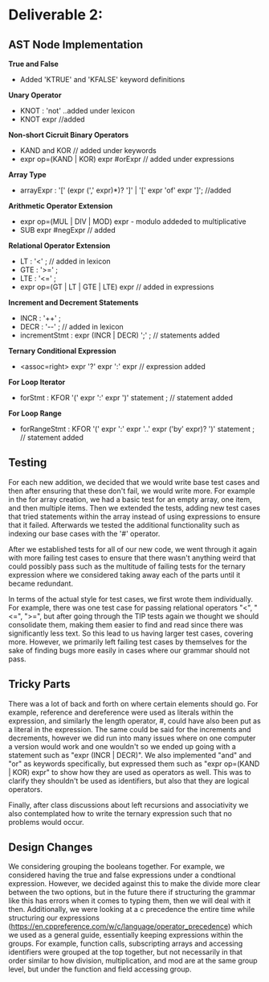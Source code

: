 Deliverable 2:
=========

## AST Node Implementation
**True and False**
- Added 'KTRUE' and 'KFALSE' keyword definitions 

**Unary Operator**
- KNOT : 'not' ..added under lexicon
- KNOT expr  //added

**Non-short Cicruit Binary  Operators**
- KAND and KOR // added under keywords
- expr op=(KAND | KOR) expr        #orExpr // added under expressions

**Array Type**
- arrayExpr : '[' (expr (',' expr)*)? ']' 
    | '[' expr 'of' expr ']'; //added

**Arithmetic Operator Extension**
- expr op=(MUL | DIV | MOD) expr - modulo addeded to multiplicative
- SUB expr                 #negExpr // added

**Relational Operator Extension**
- LT  : '<' ; //  added in lexicon
- GTE : '>=' ; 
- LTE : '<=' ; 
- expr op=(GT | LT | GTE | LTE) expr  // added in expressions

**Increment and Decrement Statements**
- INCR : '++' ;
- DECR : '--' ; // added in lexicon
- incrementStmt : expr (INCR | DECR) ';' ; // statements added

**Ternary Conditional Expression**
- <assoc=right> expr '?' expr ':' expr  // expression added

**For Loop Iterator**
- forStmt : KFOR '(' expr ':' expr ')' statement  ; // statement added

**For Loop Range**
- forRangeStmt : KFOR '(' expr ':' expr  '..' expr ('by' expr)? ')' statement   ; // statement added

## Testing
For each new addition, we decided that we would write base test cases and then after ensuring that these don't fail, we would write more. For example in the for array creation, we had a basic test for an empty array, one item, and then multiple items. Then we extended the tests, adding new test cases that tried statements within the array instead of using expressions to ensure that it failed. Afterwards we tested the additional functionality such as indexing our base cases with the '#' operator. 

After we established tests for all of our new code, we went through it again with more failing test cases to ensure that there wasn't anything weird that could possibly pass such as the multitude of failing tests for the ternary expression where we considered taking away each of the parts until it became redundant.

In terms of the actual style for test cases, we first wrote them individually. For example, there was one test case for passing relational operators "<", "<=", ">=", but after going through the TIP tests again we thought we should consolidate them, making them easier to find and read since there was significantly less text. So this lead to us having larger test cases, covering more. However, we primarily left failing test cases by themselves for the sake of finding bugs more easily in cases where our grammar should not pass.

## Tricky Parts
There was a lot of back and forth on where certain elements should go. For example, reference and dereference were used as literals within the expression, and similarly the length operator, #, could have also been put as a literal in the expression. The same could be said for the increments and decrements, however we did run into many issues where on one computer a version would work and one wouldn't so we ended up going with a statement such as "expr (INCR | DECR)". We also implemented "and" and "or" as keywords specifically, but expressed them such as "expr op=(KAND | KOR) expr" to show how they are used as operators as well. This was to clarify they shouldn't be used as identifiers, but also that they are logical operators.

Finally, after class discussions about left recursions and associativity we also contemplated how to write the ternary expression such that no problems would occur.


## Design Changes
We considering grouping the booleans together. For example, we considered having the true and false expressions under a condtional expression. However, we decided against this to make the divide more clear between the two options, but in the future there if structuring the grammar like this has errors when it comes to typing them, then we will deal with it then. Additionally, we were looking at a c precedence the entire time while structuring our expressions (https://en.cppreference.com/w/c/language/operator_precedence) which we used as a general guide, essentially keeping expressions within the groups. For example, function calls, subscripting arrays and accessing identifiers were grouped at the top together, but not necessarily in that order similar to how division, multiplication, and mod are at the same group level, but under the function and field accessing group.
